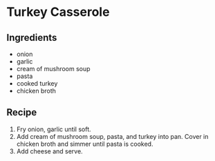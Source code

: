 # Turkey Casserole

## Ingredients
- onion
- garlic
- cream of mushroom soup
- pasta
- cooked turkey
- chicken broth

## Recipe
1. Fry onion, garlic until soft.
2. Add cream of mushroom soup, pasta, and turkey into pan.  Cover in chicken broth and simmer until pasta is cooked.
3. Add cheese and serve.
